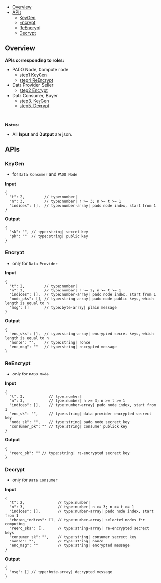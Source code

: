 
- [Overview](#overview)
- [APIs](#apis)
  - [KeyGen](#keygen)
  - [Encrypt](#encrypt)
  - [ReEncrypt](#reencrypt)
  - [Decrypt](#decrypt)


## Overview


**APIs corresponding to roles:**

- PADO Node, Compute node
  - [step1 KeyGen](#keygen)
  - [step4 ReEncrypt](#reencrypt)
- Data Provider, Seller
  - [step2 Encrypt](#encrypt)
- Data Consumer, Buyer
  - [step3. KeyGen](#keygen)
  - [step5. Decrypt](#decrypt)

<br/>

**Notes:**

- All **Input** and **Output** are json.


## APIs


### KeyGen

- for `Data Consumer` and `PADO Node`

**Input**

```
{
  "t": 2,         // type:number| 
  "n": 3,         // type:number| n >= 3; n >= t >= 1
  "indices": [],  // type:number-array| pado node index, start from 1
}
```

**Output**

```
{
  "sk": "", // type:string| secret key
  "pk": ""  // type:string| public key
}
```

### Encrypt

- only for `Data Provider`

 
**Input**

```
{
  "t": 2,         // type:number| 
  "n": 3,         // type:number| n >= 3; n >= t >= 1
  "indices": [],  // type:number-array| pado node index, start from 1
  "node_pks": [], // type:string-array| pado node public keys, which length is equal to n
  "msg": []       // type:byte-array| plain message
}
```

**Output**

```
{
  "enc_sks": [],  // type:string-array| encrypted secret keys, which length is equal to n
  "nonce": "",    // type:string| nonce
  "enc_msg": ""   // type:string| encrypted message
}
```



### ReEncrypt

- only for `PADO Node`


**Input**

```
{
  "t": 2,           // type:number| 
  "n": 3,           // type:number| n >= 3; n >= t >= 1
  "indices": [],    // type:number-array| pado node index, start from 1
  "enc_sk": "",     // type:string| data provider encrypted secrect key
  "node_sk": "",    // type:string| pado node secrect key
  "consumer_pk": "" // type:string| consumer publick key
}
```



**Output**

```
{
  "reenc_sk": "" // type:string| re-encrypted secrect key
}
```



### Decrypt

- only for `Data Consumer`


**Input**

```
{
  "t": 2,               // type:number| 
  "n": 3,               // type:number| n >= 3; n >= t >= 1
  "indices": [],        // type:number-array| pado node index, start from 1
  "chosen_indices": [], // type:number-array| selected nodes for computing
  "reenc_sks": [],      // type:string-array| re-encrypted secrect keys
  "consumer_sk": "",    // type:string| consumer secrect key
  "nonce": "",          // type:string| nonce
  "enc_msg": ""         // type:string| encrypted message
}
```



**Output**

```
{
  "msg": [] // type:byte-array| decrypted message
}
```

